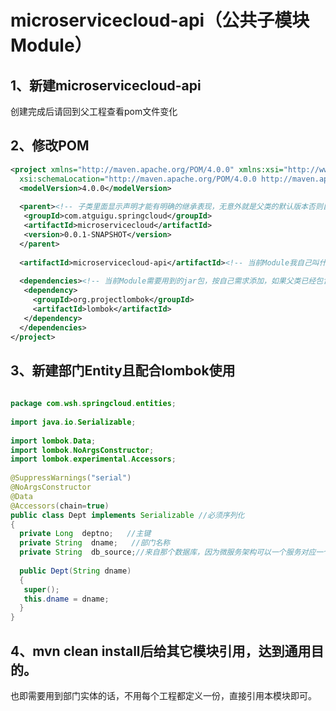 # microservicecloud-api（公共子模块Module）
## 1、新建microservicecloud-api
创建完成后请回到父工程查看pom文件变化
## 2、修改POM
```xml
<project xmlns="http://maven.apache.org/POM/4.0.0" xmlns:xsi="http://www.w3.org/2001/XMLSchema-instance"
  xsi:schemaLocation="http://maven.apache.org/POM/4.0.0 http://maven.apache.org/xsd/maven-4.0.0.xsd">
  <modelVersion>4.0.0</modelVersion>
 
  <parent><!-- 子类里面显示声明才能有明确的继承表现，无意外就是父类的默认版本否则自己定义 -->
   <groupId>com.atguigu.springcloud</groupId>
   <artifactId>microservicecloud</artifactId>
   <version>0.0.1-SNAPSHOT</version>
  </parent>
 
  <artifactId>microservicecloud-api</artifactId><!-- 当前Module我自己叫什么名字 -->
 
  <dependencies><!-- 当前Module需要用到的jar包，按自己需求添加，如果父类已经包含了，可以不用写版本号 -->
   <dependency>
     <groupId>org.projectlombok</groupId>
     <artifactId>lombok</artifactId>
   </dependency>
  </dependencies>
</project>
```
## 3、新建部门Entity且配合lombok使用
```java
 
package com.wsh.springcloud.entities;
 
import java.io.Serializable;
 
import lombok.Data;
import lombok.NoArgsConstructor;
import lombok.experimental.Accessors;
 
@SuppressWarnings("serial")
@NoArgsConstructor
@Data
@Accessors(chain=true)
public class Dept implements Serializable //必须序列化
{
  private Long  deptno;   //主键
  private String  dname;   //部门名称
  private String  db_source;//来自那个数据库，因为微服务架构可以一个服务对应一个数据库，同一个信息被存储到不同数据库
  
  public Dept(String dname)
  {
   super();
   this.dname = dname;
  }
}
```
## 4、mvn clean install后给其它模块引用，达到通用目的。
也即需要用到部门实体的话，不用每个工程都定义一份，直接引用本模块即可。